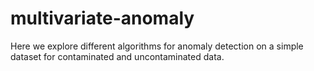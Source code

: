 # multivariate-anomaly
Here we explore different algorithms for anomaly detection on a simple dataset for contaminated and uncontaminated data.
